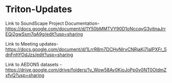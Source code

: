 # Triton-Updates


Link to SoundScape Project Documentation- https://docs.google.com/document/d/1Y50bMMTVY90D1oNccqyG3vitnaJrrEQj2gwSsm7qA9g/edit?usp=sharing

Link to Meeting updates- https://docs.google.com/document/d/1LrrR8m7DCHyNIrvCNRjaKj7IaIPXFr_5dnFnhYOdJzs/edit?usp=sharing

Link to AEDON5 datasets - https://drive.google.com/drive/folders/1y_Wow58Av0KioJoPp0v0NT0OldmZxfvQ?usp=sharing
